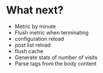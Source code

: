 # What next?

- Metric by minute
- Flush metric when terminating
- configuration reload
- post list reload
- flush cache
- Generate stats of number of visits
- Parse tags from the body content
